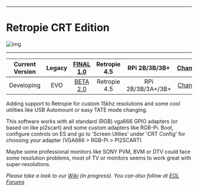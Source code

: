 ***
# Retropie CRT Edition

![img](https://github.com/krahsdevil/crt-for-retropie/blob/d398fe53a9e550c6aca72b926ea8c8a312aed028/logo.png?raw=true)
***
| Current Version  | Legacy | [FINAL 1.0](https://github.com/krahsdevil/crt-for-retropie/releases/tag/LEGACY_v.1.0) | Retropie 4.5 | RPi 2B/3B/3B+ | [Changelog](https://github.com/krahsdevil/crt-for-retropie/wiki/Changelogs-Retropie-CRT-Edition)  |
|:---:|:---:|:---:|:---:|:---:|:---:|
| Developing | EVO | [BETA 2.0](https://github.com/krahsdevil/Retropie-CRT-Edition/releases/download/evo.beta.2.0/retropieCRTEVO-BETAU2.img.gz) | Retropie 4.5 | RPi 2B/3B/3A+/3B+ | [Changelog](https://github.com/krahsdevil/crt-for-retropie/wiki/Changelogs-Retropie-CRT-Edition)  |



Adding support to Retropie for custom 15khz resolutions and some cool utilities like USB Automount or easy TATE mode changing.

This software works with all standard (RGB) vga666 GPIO adapters (or based on like pi2scart) and some custom adapters like RGB-Pi.
Boot, configure controls on ES and go to 'Screen Utilies' under 'CRT Config' for choosing your adapter (VGA666 > RGB-Pi > PI2SCART)

Maybe some professional monitors like SONY PVM, BVM or DTV could face some resolution problems, most of TV or monitors seems to work great with super-resolutions.

_Please take a look to our [Wiki](https://github.com/krahsdevil/crt-for-retropie/wiki) (in progress)._
_You can also follow at  [EOL Forums](https://www.elotrolado.net/hilo_retropie-crt-edition-raspberry-pi-2b-3b-3b-tv-15khz-vga666-pi2scart-rgb-pi_2328132)_
